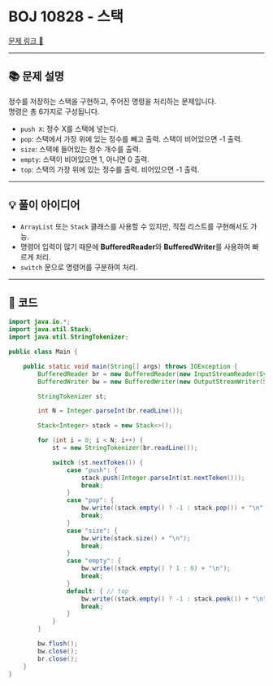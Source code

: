 # BOJ 10828 - 스택

[문제 링크 🔗](https://www.acmicpc.net/problem/10828)

---

## 📚 문제 설명
정수를 저장하는 스택을 구현하고, 주어진 명령을 처리하는 문제입니다.  
명령은 총 6가지로 구성됩니다.

- `push X`: 정수 X를 스택에 넣는다.
- `pop`: 스택에서 가장 위에 있는 정수를 빼고 출력. 스택이 비어있으면 -1 출력.
- `size`: 스택에 들어있는 정수 개수를 출력.
- `empty`: 스택이 비어있으면 1, 아니면 0 출력.
- `top`: 스택의 가장 위에 있는 정수를 출력. 비어있으면 -1 출력.

---

## 💡 풀이 아이디어
- `ArrayList` 또는 `Stack` 클래스를 사용할 수 있지만, 직접 리스트를 구현해서도 가능.
- 명령어 입력이 많기 때문에 **BufferedReader**와 **BufferedWriter**를 사용하여 빠르게 처리.
- `switch` 문으로 명령어를 구분하여 처리.

---

## 📝 코드

<!-- Java code -->

```java
import java.io.*;
import java.util.Stack;
import java.util.StringTokenizer;

public class Main {

    public static void main(String[] args) throws IOException {
        BufferedReader br = new BufferedReader(new InputStreamReader(System.in));
        BufferedWriter bw = new BufferedWriter(new OutputStreamWriter(System.out));

        StringTokenizer st;

        int N = Integer.parseInt(br.readLine());

        Stack<Integer> stack = new Stack<>();

        for (int i = 0; i < N; i++) {
            st = new StringTokenizer(br.readLine());

            switch (st.nextToken()) {
                case "push": {
                    stack.push(Integer.parseInt(st.nextToken()));
                    break;
                }
                case "pop": {
                    bw.write((stack.empty() ? -1 : stack.pop()) + "\n");
                    break;
                }
                case "size": {
                    bw.write(stack.size() + "\n");
                    break;
                }
                case "empty": {
                    bw.write((stack.empty() ? 1 : 0) + "\n");
                    break;
                }
                default: { // top
                    bw.write((stack.empty() ? -1 : stack.peek()) + "\n");
                    break;
                }
            }
        }

        bw.flush();
        bw.close();
        br.close();
    }
}
```